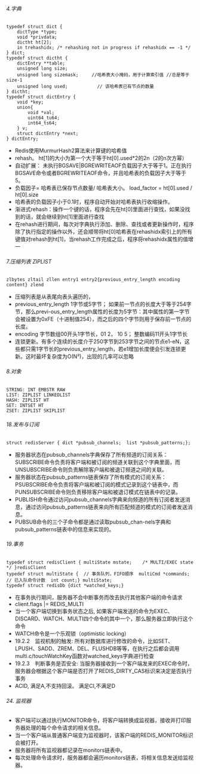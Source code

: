 
###### 4.字典
```
typedef struct dict {    
    dictType *type;    
    void *privdata;    
    dictht ht[2];    
    in trehashidx; /* rehashing not in progress if rehashidx == -1 */
} dict;
typedef struct dictht {    
    dictEntry **table;    
    unsigned long size;   
    unsigned long sizemask;     //哈希表大小掩码，用于计算索引值 //总是等于size-1    
    unsigned long used;           // 该哈希表已有节点的数量
} dictht;
typedef struct dictEntry {
    void *key;
    union{        
        void *val;        
        uint64_tu64;        
        int64_ts64;    
    } v;    
    struct dictEntry *next;
} dictEntry;
```
* Redis使用MurmurHash2算法来计算键的哈希值
* rehash。 ht[1]的大小为第一个大于等于ht[0].used*2的2n（2的n次方幂）
* 自动扩展： 未执行BGSAVE|BGREWRITEAOF负载因子大于等于1。正在执行BGSAVE命令或者BGREWRITEAOF命令，并且哈希表的负载因子大于等于5。
* 负载因子= 哈希表已保存节点数量/ 哈希表大小。 load_factor = ht[0].used / ht[0].size
* 哈希表的负载因子小于0.1时，程序自动开始对哈希表执行收缩操作。
* 渐进式rehash：操作一个键的话，程序会先在ht[0]里面进行查找，如果没找到的话，就会继续到ht[1]里面进行查找
* 在rehash进行期间，每次对字典执行添加、删除、查找或者更新操作时，程序除了执行指定的操作以外，还会顺带将ht[0]哈希表在rehashidx索引上的所有键值对rehash到ht[1]，当rehash工作完成之后，程序将rehashidx属性的值增一


###### 7.压缩列表 ZIPLIST
```
zlbytes zltail zllen entry1 entry2{previous_entry_length encoding content} zlend
```
* 压缩列表是从表尾向表头遍历的，
* previous_entry_length 1字节或5字节； 如果前一节点的长度大于等于254字节，那么previ-ous_entry_length属性的长度为5字节：其中属性的第一字节会被设置为0xFE（十进制值254），而之后的四个字节则用于保存前一节点的长度。
* encoding 字节数组00开头1字节长，01 2， 10 5； 整数编码11开头1字节长
* 连锁更新。有多个连续的长度介于250字节到253字节之间的节点e1-eN，这些都只需1字节长的previous_entry_length，若e1增加长度便会引发连锁更新。这时最坏复杂度为O(N²)，出现的几率可以忽略

###### 8.对象
```
STRING: INT EMBSTR RAW
LIST: ZIPLIST LINKEDLIST
HASH: ZIPLIST HT 
SET: INTSET HT 
ZSET: ZIPLIST SKIPLIST
```

###### 18.发布与订阅
```
struct redisServer { dict *pubsub_channels;  list *pubsub_patterns;};
```
* 服务器状态在pubsub_channels字典保存了所有频道的订阅关系：SUBSCRIBE命令负责将客户端和被订阅的频道关联到这个字典里面，而UNSUBSCRIBE命令则负责解除客户端和被退订频道之间的关联。
* 服务器状态在pubsub_patterns链表保存了所有模式的订阅关系：PSUBSCRIBE命令负责将客户端和被订阅的模式记录到这个链表中，而PUNSUBSCRIBE命令则负责移除客户端和被退订模式在链表中的记录。
* PUBLISH命令通过访问pubsub_channels字典来向频道的所有订阅者发送消息，通过访问pubsub_patterns链表来向所有匹配频道的模式的订阅者发送消息。   
* PUBSUB命令的三个子命令都是通过读取pubsub_chan-nels字典和pubsub_patterns链表中的信息来实现的。

###### 19.事务
```
typedef struct redisClient { multiState mstate;    /* MULTI/EXEC state */ }redisClient
typedef struct multiState {  // 事务队列，FIFO顺序  multiCmd *commands;  // 已入队命令计数  int count;} multiState;
typedef struct redisDb {dict *watched_keys;}
```
* 在事务执行期间，服务器不会中断事务而改去执行其他客户端的命令请求
* client.flags |= REDIS_MULTI
* 当一个客户端切换到事务状态之后, 如果客户端发送的命令为EXEC、DISCARD、WATCH、MULTI四个命令的其中一个，那么服务器立即执行这个命令
* WATCH命令是一个乐观锁（optimistic locking）
* 19.2.2　监视机制的触发: 所有对数据库进行修改的命令，比如SET、LPUSH、SADD、ZREM、DEL、FLUSHDB等等，在执行之后都会调用multi.c/touchWatchKey函数对watched_keys字典进行检查
* 19.2.3　判断事务是否安全: 当服务器接收到一个客户端发来的EXEC命令时，服务器会根据这个客户端是否打开了REDIS_DIRTY_CAS标识来决定是否执行事务
* ACID, 满足A,不支持回滚。 满足CI,不满足D

###### 24. 监视器
* 客户端可以通过执行MONITOR命令，将客户端转换成监视器，接收并打印服务器处理的每个命令请求的相关信息。   
* 当一个客户端从普通客户端变为监视器时，该客户端的REDIS_MONITOR标识会被打开。   
* 服务器将所有监视器都记录在monitors链表中。   
* 每次处理命令请求时，服务器都会遍历monitors链表，将相关信息发送给监视器。
